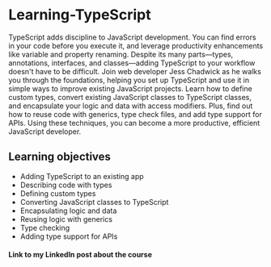 # Learning-TypeScript

TypeScript adds discipline to JavaScript development. You can find errors in your code before you execute it, and leverage productivity enhancements like variable and property renaming. Despite its many parts—types, annotations, interfaces, and classes—adding TypeScript to your workflow doesn't have to be difficult. Join web developer Jess Chadwick as he walks you through the foundations, helping you set up TypeScript and use it in simple ways to improve existing JavaScript projects. Learn how to define custom types, convert existing JavaScript classes to TypeScript classes, and encapsulate your logic and data with access modifiers. Plus, find out how to reuse code with generics, type check files, and add type support for APIs. Using these techniques, you can become a more productive, efficient JavaScript developer.

## Learning objectives

- Adding TypeScript to an existing app
- Describing code with types
- Defining custom types
- Converting JavaScript classes to TypeScript
- Encapsulating logic and data
- Reusing logic with generics
- Type checking
- Adding type support for APIs

#### Link to my LinkedIn post about the course
